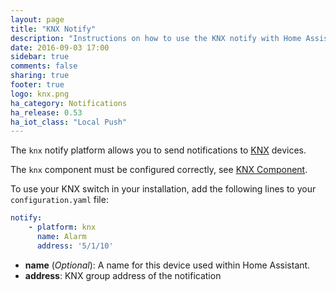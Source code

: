 ```yaml
---
layout: page
title: "KNX Notify"
description: "Instructions on how to use the KNX notify with Home Assistant."
date: 2016-09-03 17:00
sidebar: true
comments: false
sharing: true
footer: true
logo: knx.png
ha_category: Notifications
ha_release: 0.53
ha_iot_class: "Local Push"
---
```


The `knx` notify platform allows you to send notifications to [KNX](http://www.knx.org) devices.

The `knx` component must be configured correctly, see [KNX Component](/components/knx).

To use your KNX switch in your installation, add the following lines to your `configuration.yaml` file:

```yaml
notify:
    - platform: knx
      name: Alarm
      address: '5/1/10'
```

* **name** (*Optional*): A name for this device used within Home Assistant.
* **address**: KNX group address of the notification
